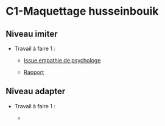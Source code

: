 # C1-Maquettage husseinbouik

## Niveau imiter
  
-  Travail à faire 1 :
  
     - [Issue empathie de psychologe ](https://github.com/cnmh/besoin/issues/120)

     -   [Rapport](https://cnmh.github.io/besoin/empathie-psychologue/rapport.html)

## Niveau adapter

-  Travail à faire 1 :
   
   -  